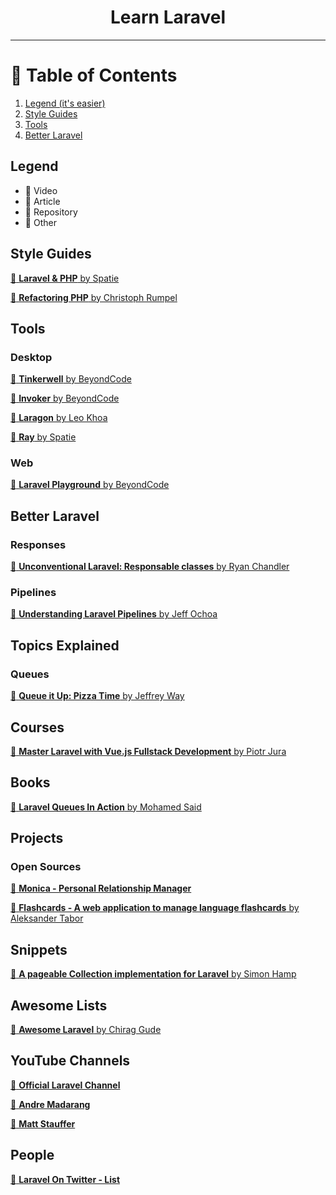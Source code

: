 <div align="center">
<h1>Learn Laravel</h1>
</div>

---

# 🚩 Table of Contents
1. [Legend (it's easier)](#legend)
2. [Style Guides](#style-guides)
3. [Tools](#tools)
3. [Better Laravel](#better-laravel)

## Legend
* :movie_camera: Video
* :pencil: Article
* :file_folder: Repository
* :link: Other

## Style Guides
[:pencil: **Laravel & PHP** by Spatie](https://spatie.be/guidelines/laravel-php "Laravel & PHP - Artisanal baked code")

[:pencil: **Refactoring PHP** by Christoph Rumpel](https://christoph-rumpel.com/2020/8/refactoring-php "Refactoring PHP")

## Tools
### Desktop
[:link: **Tinkerwell** by BeyondCode](https://tinkerwell.app/ "Tinkerwell")

[:link: **Invoker** by BeyondCode](https://tinkerwell.app/ "Invoker")

[:link: **Laragon** by Leo Khoa](https://laragon.org/ "Laragon")

[:link: **Ray** by Spatie](https://myray.app/ "Ray")

### Web
[:link: **Laravel Playground** by BeyondCode](https://laravelplayground.com/ "Laravel Playground")

## Better Laravel
### Responses
[:pencil: **Unconventional Laravel: Responsable classes** by Ryan Chandler](https://ryangjchandler.co.uk/posts/unconventional-laravel-responable-classes "Unconventional Laravel: Responsable classes")
### Pipelines
[:pencil: **Understanding Laravel Pipelines** by Jeff Ochoa](https://jeffochoa.me/understanding-laravel-pipelines "Understanding Laravel Pipelines")

## Topics Explained
### Queues
[:movie_camera: **Queue it Up: Pizza Time** by Jeffrey Way](https://www.youtube.com/watch?v=XIAtk0eFONw "Queue it Up: Pizza Time")

## Courses
[:movie_camera: **Master Laravel with Vue.js Fullstack Development** by Piotr Jura](https://www.udemy.com/course/master-laravel-6-with-vuejs-fullstack-development/ "Master Laravel with Vue.js Fullstack Development")

## Books
[:link: **Laravel Queues In Action** by Mohamed Said](https://learn-laravel-queues.com/
 "Laravel Queues In Action")

## Projects
### Open Sources
[:file_folder: **Monica - Personal Relationship Manager**](https://github.com/monicahq/monica "Monica - Personal Relationship Manager")

[:file_folder: **Flashcards - A web application to manage language flashcards** by Aleksander Tabor](https://github.com/aleksandertabor/flashcards "Flashcards - A web application to manage language flashcards")

## Snippets
[:file_folder: **A pageable Collection implementation for Laravel** by Simon Hamp](https://gist.github.com/simonhamp/549e8821946e2c40a617c85d2cf5af5e "A pageable Collection implementation for Laravel")

## Awesome Lists
[:file_folder: **Awesome Laravel** by Chirag Gude](https://github.com/chiraggude/awesome-laravel "Awesome Laravel")

## YouTube Channels

[:link: **Official Laravel Channel**](https://www.youtube.com/c/LaravelPHP
 "Official Laravel Channel")

[:link: **Andre Madarang**](https://www.youtube.com/c/drehimself
"Andre Madarang")

[:link: **Matt Stauffer**](https://www.youtube.com/c/MattStauffer "Matt Stauffer")




## People
[:link: **Laravel On Twitter - List**](https://twitter.com/i/lists/1403112274114514944 "Laravel On Twitter - List")

